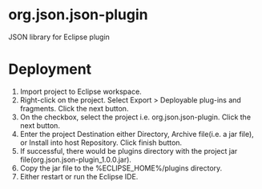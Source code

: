 # org.json.json-plugin
JSON library for Eclipse plugin

# Deployment
1. Import project to Eclipse workspace.
2. Right-click on the project. Select Export > Deployable plug-ins and fragments. Click the next button.
3. On the checkbox, select the project i.e. org.json.json-plugin. Click the next button.
4. Enter the project Destination either Directory, Archive file(i.e. a jar file), or Install into host Repository. Click finish button.
5. If successful, there would be plugins directory with the project jar file(org.json.json-plugin_1.0.0.jar).
6. Copy the jar file to the %ECLIPSE_HOME%/plugins directory.
7. Either restart or run the Eclipse IDE.
